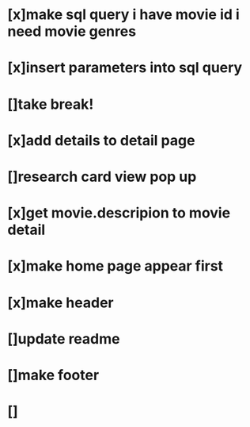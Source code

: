 # [x]make sql query i have movie id i need movie genres
# [x]insert parameters into sql query
# []take break!
# [x]add details to detail page
# []research card view pop up
# [x]get movie.descripion to movie detail
# [x]make home page appear first
# [x]make header
# []update readme 
# []make footer
# []